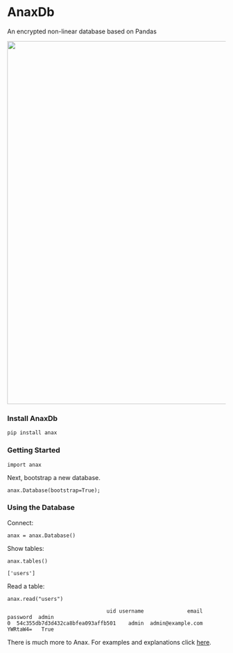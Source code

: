 # AnaxDb
An encrypted non-linear database based on Pandas

<a href="https://asciinema.org/a/1Zedo6gkiRrp5M5FyKaRLVXpd"><img src="https://asciinema.org/a/1Zedo6gkiRrp5M5FyKaRLVXpd.png" width="836"/></a>

### Install AnaxDb

```
pip install anax
```

### Getting Started

```
import anax
```

Next, bootstrap a new database.

```
anax.Database(bootstrap=True);
```

### Using the Database

Connect:

```
anax = anax.Database()
```

Show tables:

```
anax.tables()

['users']
```

Read a table:

```
anax.read("users")

                                uid username              email  password  admin
0  54c355db7d3d432ca8bfea093affb501    admin  admin@example.com  YWRtaW4=   True
```

There is much more to Anax. For examples and explanations click <a href="https://github.com/abrahamrhoffman/AnaxDb/tree/master/examples">here</a>.

